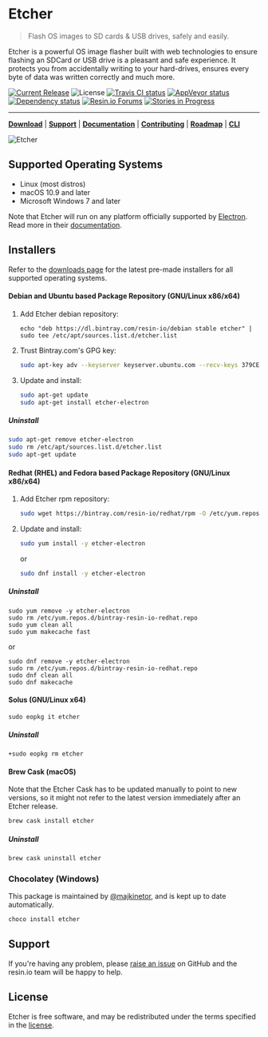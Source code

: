 Etcher
======

> Flash OS images to SD cards & USB drives, safely and easily.

Etcher is a powerful OS image flasher built with web technologies to ensure
flashing an SDCard or USB drive is a pleasant and safe experience. It protects
you from accidentally writing to your hard-drives, ensures every byte of data
was written correctly and much more.

[![Current Release](https://img.shields.io/github/release/resin-io/etcher.svg?style=flat-square)](https://etcher.io)
![License](https://img.shields.io/github/license/resin-io/etcher.svg?style=flat-square)
[![Travis CI status](https://img.shields.io/travis/resin-io/etcher/master.svg?style=flat-square&label=linux)](https://travis-ci.org/resin-io/etcher/branches)
[![AppVeyor status](https://img.shields.io/appveyor/ci/resin-io/etcher/master.svg?style=flat-square&label=windows)](https://ci.appveyor.com/project/resin-io/etcher/branch/master)
[![Dependency status](https://img.shields.io/david/resin-io/etcher.svg?style=flat-square)](https://david-dm.org/resin-io/etcher)
[![Resin.io Forums](https://img.shields.io/discourse/https/forums.resin.io/topics.svg?style=flat-square&label=resin.io%20forums)](https://forums.resin.io/c/etcher)
[![Stories in Progress](https://img.shields.io/waffle/label/resin-io/etcher/in%20progress.svg?style=flat-square)](https://waffle.io/resin-io/etcher)

***

[**Download**][etcher] | [**Support**][SUPPORT] | [**Documentation**][USER-DOCUMENTATION] | [**Contributing**][CONTRIBUTING] | [**Roadmap**][milestones] | [**CLI**][CLI]

![Etcher](https://raw.githubusercontent.com/resin-io/etcher/master/screenshot.png)

Supported Operating Systems
---------------------------

- Linux (most distros)
- macOS 10.9 and later
- Microsoft Windows 7 and later

Note that Etcher will run on any platform officially supported by
[Electron][electron]. Read more in their
[documentation][electron-supported-platforms].

Installers
----------

Refer to the [downloads page][etcher] for the latest pre-made
installers for all supported operating systems.

#### Debian and Ubuntu based Package Repository (GNU/Linux x86/x64)

1. Add Etcher debian repository:

    ```
    echo "deb https://dl.bintray.com/resin-io/debian stable etcher" | sudo tee /etc/apt/sources.list.d/etcher.list
    ```

2. Trust Bintray.com's GPG key:

    ```sh
    sudo apt-key adv --keyserver keyserver.ubuntu.com --recv-keys 379CE192D401AB61
    ```

3. Update and install:

    ```sh
    sudo apt-get update
    sudo apt-get install etcher-electron
    ```

##### Uninstall

```sh
sudo apt-get remove etcher-electron
sudo rm /etc/apt/sources.list.d/etcher.list
sudo apt-get update
```
#### Redhat (RHEL) and Fedora based Package Repository (GNU/Linux x86/x64)

1. Add Etcher rpm repository:

    ```sh
    sudo wget https://bintray.com/resin-io/redhat/rpm -O /etc/yum.repos.d/bintray-resin-io-redhat.repo
    ```

2. Update and install:

    ```sh
    sudo yum install -y etcher-electron
    ```
    or
    ```sh
    sudo dnf install -y etcher-electron
    ```

##### Uninstall

```
sudo yum remove -y etcher-electron
sudo rm /etc/yum.repos.d/bintray-resin-io-redhat.repo
sudo yum clean all
sudo yum makecache fast
```
or
```
sudo dnf remove -y etcher-electron
sudo rm /etc/yum.repos.d/bintray-resin-io-redhat.repo
sudo dnf clean all
sudo dnf makecache
```

#### Solus (GNU/Linux x64)

```
sudo eopkg it etcher
```

##### Uninstall

```
+sudo eopkg rm etcher
```

#### Brew Cask (macOS)

Note that the Etcher Cask has to be updated manually to point to new versions,
so it might not refer to the latest version immediately after an Etcher
release.

```sh
brew cask install etcher
```

##### Uninstall

```sh
brew cask uninstall etcher
```

### Chocolatey (Windows)

This package is maintained by [@majkinetor](https://github.com/majkinetor), and
is kept up to date automatically.

```sh
choco install etcher
```

Support
-------

If you're having any problem, please [raise an issue][newissue] on GitHub and
the resin.io team will be happy to help.

License
-------

Etcher is free software, and may be redistributed under the terms specified in
the [license].

[etcher]: https://etcher.io
[electron]: http://electron.atom.io
[electron-supported-platforms]: http://electron.atom.io/docs/tutorial/supported-platforms/
[SUPPORT]: https://github.com/resin-io/etcher/blob/master/SUPPORT.md
[CONTRIBUTING]: https://github.com/resin-io/etcher/blob/master/docs/CONTRIBUTING.md
[CLI]: https://github.com/resin-io/etcher/blob/master/docs/CLI.md
[USER-DOCUMENTATION]: https://github.com/resin-io/etcher/blob/master/docs/USER-DOCUMENTATION.md
[milestones]: https://github.com/resin-io/etcher/milestones
[newissue]: https://github.com/resin-io/etcher/issues/new
[license]: https://github.com/resin-io/etcher/blob/master/LICENSE
